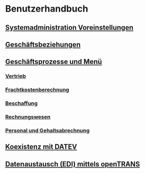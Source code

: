 # Benutzerhandbuch

## [Systemadministration Voreinstellungen](2.0-admin.md)
## [Geschäftsbeziehungen](2.2-bp.md)
## [Geschäftsprozesse und Menü](2.bprocess+menu.md)
### [Vertrieb](2.3-sales.md)
### [Frachtkostenberechnung](2.4-freight.md)
### [Beschaffung](2.4-purchase.md)
### [Rechnungswesen](2.8-acc.md)
### [Personal und Gehaltsabrechnung](2.9-ht.md)
## [Koexistenz mit DATEV](3.datev.md)
## [Datenaustausch (EDI) mittels openTRANS](4.opentrans.md)